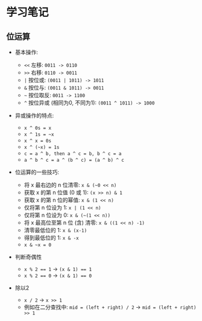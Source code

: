 # 学习笔记

## 位运算

- 基本操作:
  - `<<` 左移: `0011 -> 0110`
  - `>>` 右移: `0110 -> 0011`
  - `|` 按位或: `(0011 | 1011) -> 1011`
  - `&` 按位与: `(0011 & 1011) -> 0011`
  - `~` 按位取反: `0011 -> 1100`
  - `^` 按位异或 (相同为0, 不同为1): `(0011 ^ 1011) -> 1000`

- 异或操作的特点:
  - `x ^ 0s = x`
  - `x ^ 1s = ~x`
  - `x ^ x = 0s`
  - `x ^ (~x) = 1s`
  - `c = a ^ b, then a ^ c = b, b ^ c = a`
  - `a ^ b ^ c = a ^ (b ^ c) = (a ^ b) ^ c`

- 位运算的一些技巧:
  - 将 x 最右边的 n 位清零: `x & (~0 << n)`
  - 获取 x 的第 n 位值 (0 或 1): `(x >> n) & 1`
  - 获取 x 的第 n 位的幂值: `x & (1 << n)`
  - 仅将第 n 位设为 1: `x | (1 << n)`
  - 仅将第 n 位设为 0: `x & (~(1 << n))`
  - 将 x 最高位至第 n 位 (含) 清零: `x & ((1 << n) -1)`
  - 清零最低位的 1: `x & (x-1)`
  - 得到最低位的 1: `x & -x`
  - `x & ~x = 0`

- 判断奇偶性
  - `x % 2 == 1` -> `(x & 1) == 1`
  - `x % 2 == 0` -> `(x & 1) == 0`

- 除以2
  - `x / 2` -> `x >> 1`
  - 例如在二分查找中: `mid = (left + right) / 2` -> `mid = (left + right) >> 1`
